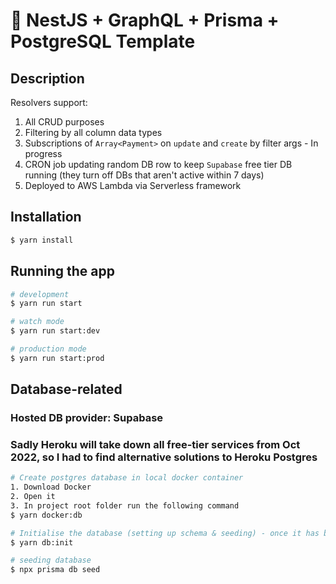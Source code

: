 # 🌱 NestJS + GraphQL + Prisma + PostgreSQL Template

## Description
Resolvers support:
1. All CRUD purposes
2. Filtering by all column data types
3. Subscriptions of `Array<Payment>` on `update` and `create` by filter args - In progress
4. CRON job updating random DB row to keep `Supabase` free tier DB running (they turn off DBs that aren't active within 7 days)
5. Deployed to AWS Lambda via Serverless framework

## Installation

```bash
$ yarn install
```

## Running the app

```bash
# development
$ yarn run start

# watch mode
$ yarn run start:dev

# production mode
$ yarn run start:prod
```

## Database-related
### Hosted DB provider: Supabase
### Sadly Heroku will take down all free-tier services from Oct 2022, so I had to find alternative solutions to Heroku Postgres
```bash
# Create postgres database in local docker container
1. Download Docker
2. Open it
3. In project root folder run the following command
$ yarn docker:db

# Initialise the database (setting up schema & seeding) - once it has been created in docker
$ yarn db:init

# seeding database
$ npx prisma db seed
```
